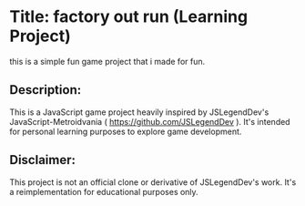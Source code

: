 # Title: factory out run (Learning Project)
this is a simple fun game project that i made for fun.
## Description:

This is a JavaScript game project heavily inspired by JSLegendDev's JavaScript-Metroidvania ( https://github.com/JSLegendDev ). It's intended for personal learning purposes to explore game development.

## Disclaimer:

This project is not an official clone or derivative of JSLegendDev's work. It's a reimplementation for educational purposes only.
